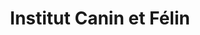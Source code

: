 ---
title: "Institut Canin et Félin"
url: /quimperle/institut-canin-et-felin/
shop: toilettage des animaux
---